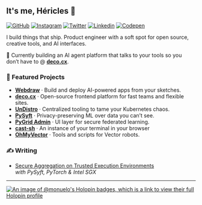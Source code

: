 ## It's me, Héricles 👋  

[![GitHub](https://img.shields.io/badge/GitHub-100000?style=for-the-badge&logo=github&logoColor=white)](https://github.com/0xHericles) [![Instagram](https://img.shields.io/badge/Instagram-E4405F?style=for-the-badge&logo=instagram&logoColor=white)](https://www.instagram.com/hericl.es/) [![Twitter](https://img.shields.io/badge/Twitter-1DA1F2?style=for-the-badge&logo=twitter&logoColor=white)](https://twitter.com/0xHericles) [![Linkedin](https://img.shields.io/badge/LinkedIn-0077B5?style=for-the-badge&logo=linkedin&logoColor=white)](https://linkedin.com/in/hericles) [![Codepen](https://img.shields.io/badge/Codepen-000000?style=for-the-badge&logo=codepen&logoColor=white)](https://codepen.io/monuel)

I build things that ship. Product engineer with a soft spot for open source, creative tools, and AI interfaces.

🧠 Currently building an AI agent platform that talks to your tools so you don’t have to
 @ [**deco.cx**](https://github.com/deco-cx).  

### 🚀 Featured Projects  
- [**Webdraw**](https://webdraw.com) · Build and deploy AI-powered apps from your sketches.  
- [**deco.cx**](https://www.deco.cx) · Open-source frontend platform for fast teams and flexible sites.  
- [**UnDistro**](https://undistro.io) · Centralized tooling to tame your Kubernetes chaos.  
- [**PySyft**](https://github.com/OpenMined/PySyft) · Privacy-preserving ML over data you can’t see.  
- [**PyGrid Admin**](https://github.com/OpenMined/pygrid-admin) · UI layer for secure federated learning.  
- [**cast-sh**](https://github.com/0xHericles/cast-sh) · An instance of your terminal in your browser  
- [**OhMyVector**](https://github.com/OhMyVector) · Tools and scripts for Vector robots.  

### ✍️ Writing  
- [Secure Aggregation on Trusted Execution Environments](https://medium.com/pytorch/pysyft-pytorch-and-intel-sgx-secure-aggregation-on-trusted-execution-environments-2f582c8df831)  
  _with PySyft, PyTorch & Intel SGX_

---

[![An image of @monuelo's Holopin badges, which is a link to view their full Holopin profile](https://holopin.me/monuelo)](https://holopin.io/@monuelo)
